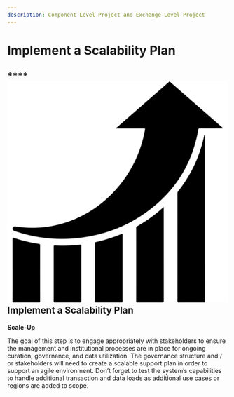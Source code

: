 ```yaml
---
description: Component Level Project and Exchange Level Project
---
```


# Implement a Scalability Plan

##  ****![](../../.gitbook/assets/chart-histogram-alt.svg) **Implement a Scalability Plan**                                                                                   

**Scale-Up**

The goal of this step is to engage appropriately with stakeholders to ensure the management and institutional processes are in place for ongoing curation, governance, and data utilization. The governance structure and / or stakeholders will need to create a scalable support plan in order to support an agile environment. Don’t forget to test the system’s capabilities to handle additional transaction and data loads as additional use cases or regions are added to scope.  

